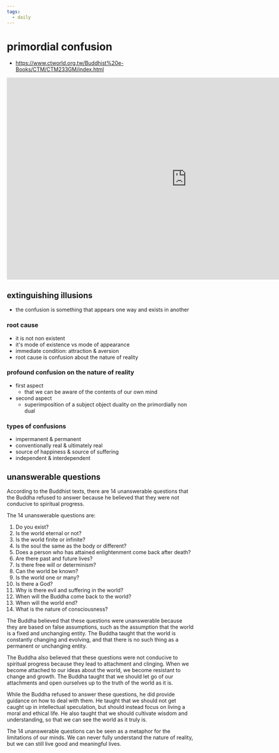 ```yaml
---
tags:
  - daily 
---
```

# primordial confusion

- <https://www.ctworld.org.tw/Buddhist%20e-Books/CTM/CTM233GM/index.html>

<iframe width="966" height="543" src="https://www.youtube.com/embed/2RavAQoqxOY" title="Primordial confusion" frameborder="0" allow="accelerometer; autoplay; clipboard-write; encrypted-media; gyroscope; picture-in-picture; web-share" allowfullscreen></iframe>

## extinguishing illusions

- the confusion is something that appears one way and exists in another

### root cause

- it is not non existent
- it's mode of existence vs mode of appearance
- immediate condition: attraction & aversion
- root cause is confusion about the nature of reality

### profound confusion on the nature of reality

- first aspect
  - that we can be aware of the contents of our own mind
- second aspect
  - superimposition of a subject object duality on the primordially non dual

### types of confusions

- impermanent & permanent
- conventionally real & ultimately real
- source of happiness & source of suffering
- independent & interdependent

## unanswerable questions

According to the Buddhist texts, there are 14 unanswerable questions that the Buddha refused to answer because he believed that they were not conducive to spiritual progress.

The 14 unanswerable questions are:

1. Do you exist?
1. Is the world eternal or not?
1. Is the world finite or infinite?
1. Is the soul the same as the body or different?
1. Does a person who has attained enlightenment come back after death?
1. Are there past and future lives?
1. Is there free will or determinism?
1. Can the world be known?
1. Is the world one or many?
1. Is there a God?
1. Why is there evil and suffering in the world?
1. When will the Buddha come back to the world?
1. When will the world end?
1. What is the nature of consciousness?

The Buddha believed that these questions were unanswerable because they are based on false assumptions, such as the assumption that the world is a fixed and unchanging entity. The Buddha taught that the world is constantly changing and evolving, and that there is no such thing as a permanent or unchanging entity.

The Buddha also believed that these questions were not conducive to spiritual progress because they lead to attachment and clinging. When we become attached to our ideas about the world, we become resistant to change and growth. The Buddha taught that we should let go of our attachments and open ourselves up to the truth of the world as it is.

While the Buddha refused to answer these questions, he did provide guidance on how to deal with them. He taught that we should not get caught up in intellectual speculation, but should instead focus on living a moral and ethical life. He also taught that we should cultivate wisdom and understanding, so that we can see the world as it truly is.

The 14 unanswerable questions can be seen as a metaphor for the limitations of our minds. We can never fully understand the nature of reality, but we can still live good and meaningful lives.
